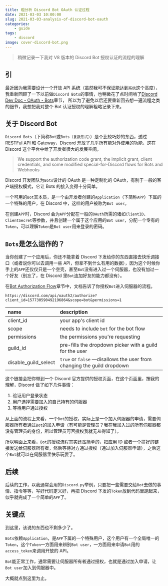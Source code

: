 ```yaml
---
title: 粗分析 Discord Bot OAuth 认证过程
date: 2021-03-03 10:00:00
slug: 2021-03-03-analysis-of-discord-bot-oauth
categories:
    - guide
tags:
    - discord
image: cover-discord-bot.png
---
```


> 稍微记录一下我对 V8 版本的 Discord Bot 授权认证的流程的理解

## 引

最近因为我需要设计一个开放 API 系统（虽然我可不保证能达到`系统`这个高度），我重新回顾了一下以前做`Discord Bots`的事情，也稍微花了点时间啃了[Discord Dev Doc - OAuth - Bots](https://discord.com/developers/docs/topics/oauth2#bots)章节，
所以为了避免以后还要重新回去想一遍流程之类的细节，我想把我对整个 Bot 认证授权的理解粗略记录下来。

## 关于 Discord Bot

`Discord Bots`（下简称`Bot`或`Bots（复数形式）`）是个比较巧妙的东西，透过 RESTFul API 和 Gateway，Discord 开放了几乎所有能对外使用的功能，这在 Discord 这个平台中给了开发者很大的发展空间。

> We support the authorization code grant, the implicit grant, client credentials, and some modified special-for-Discord flows for Bots and Webhooks

Discord 开发团队为`Bots`设计的 OAuth 是一种定制化的 OAuth，有别于一般的客户端授权模式，它让 Bots 的接入变得十分简单。

一个可用的`Bot`其本质，是一个由开发者创建的`Application`（下简称`APP`）下属的一个特殊的用户，在 Discord 中，这样的用户被称为`Bot user`。

在创建`APP`时，Discord 会为`APP`分配在一般的`OAuth`所需的诸如`ClientID`、`ClientSecret`等参数，并且创建一个属于这个应用的`Bot user`，分配一个专有的`Token`，可以理解`Token`是`Bot user`用来登录的密码。

## `Bots`是怎么运作的？

当你创建了一个应用后，你还不能拿着 Discord 下发给你的东西直接去快乐调接口（或者说你可以去调用一些 API，但拿不到什么有用的数据），因为这个时候你手上的`APP`还仅仅只是一个空壳，甚至`Bot`没有进入过一个伺服器，也没有加过一个好友（别忘了，在 Discord 里`Bot`连加好友的能力都没有）。

在[Bot Authorization Flow](https://discord.com/developers/docs/topics/oauth2#bot-authorization-flow)章节中，文档告诉了你授权`Bot`进入伺服器的流程。

`https://discord.com/api/oauth2/authorize?client_id=157730590492196864&scope=bot&permissions=1`

| name                 | description                                                            |
| :------------------- | :--------------------------------------------------------------------- |
| client_id            | your app's client id                                                   |
| scope                | needs to include `bot` for the bot flow                                |
| permissions          | the permissions you're requesting                                      |
| guild_id             | pre-fills the dropdown picker with a guild for the user                |
| disable_guild_select | `true` or `false` —disallows the user from changing the guild dropdown |

这个链接会把你带到一个 Discord 官方提供的授权页面，在这个页面里，按我的理解，Discord 做了如下几件事情：

1. 验证用户登录状态
2. 用户选择需要加入的自己持有的伺服器
3. 等待用户通过授权

从上面的流程上来看，一个`Bot`的授权，实际上是一个加入伺服器的申请，需要伺服器所有者通过`Bot`的加入申请（有可能是管理员？我在我加入过的所有伺服器都没有管理员的身份，所以管理员可否授权我就无从得知了）。

所以明面上来看，`Bot`的授权流程其实还蛮简单的，把应用 ID 或者一个拼好的链接发送给伺服器所有者，然后等待对方通过授权（通过加入伺服器申请），之后这个`Bot`就可以在伺服器里快乐玩耍了。

## 后续

后续的工作，以我通常会用的`Discord.py`举例，只要把一些需要交给`Bot`去做的事情、指令等等，写好代码定义好，再把 Discord 下发的`Token`放到代码里跑起来，似乎就完成了一个简单的`APP`了。

## 关键点

到这里，该说的东西也不剩多少了。

`Bots`依赖`Application`，是`APP`下属的一个特殊用户，这个用户有一个全局唯一的`Token`，这个`Token`一方面用来辨别`Bot user`，一方面用来申请`Bot`用的`access_token`来调用开放的 API。

`Bot`能正常工作，通常需要让伺服器所有者通过授权，也就是通过加入申请，让`Bot user`加入到伺服器中。

大概就点到这里为止。
